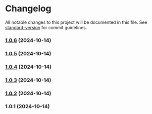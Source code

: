 # Changelog

All notable changes to this project will be documented in this file. See [standard-version](https://github.com/conventional-changelog/standard-version) for commit guidelines.

### [1.0.6](https://github.com/stesvis/react-module-demo/compare/v1.0.5...v1.0.6) (2024-10-14)

### [1.0.5](https://github.com/stesvis/react-module-demo/compare/v1.0.4...v1.0.5) (2024-10-14)

### [1.0.4](https://github.com/stesvis/react-module-demo/compare/v1.0.3...v1.0.4) (2024-10-14)

### [1.0.3](https://github.com/stesvis/react-module-demo/compare/v1.0.2...v1.0.3) (2024-10-14)

### [1.0.2](https://github.com/stesvis/react-module-demo/compare/v1.0.1...v1.0.2) (2024-10-14)

### 1.0.1 (2024-10-14)
